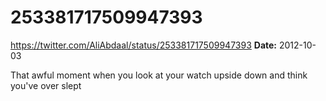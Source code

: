 # 253381717509947393
https://twitter.com/AliAbdaal/status/253381717509947393
**Date:** 2012-10-03

That awful moment when you look at your watch upside down and think you've over slept
